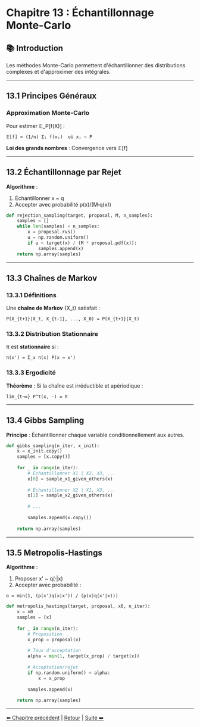 # Chapitre 13 : Échantillonnage Monte-Carlo

## 📚 Introduction

Les méthodes Monte-Carlo permettent d'échantillonner des distributions complexes et d'approximer des intégrales.

---

## 13.1 Principes Généraux

### Approximation Monte-Carlo

Pour estimer 𝔼_P[f(X)] :
```
𝔼[f] ≈ (1/n) Σᵢ f(xᵢ)  où xᵢ ~ P
```

**Loi des grands nombres** : Convergence vers 𝔼[f]

---

## 13.2 Échantillonnage par Rejet

**Algorithme** :
1. Échantillonner x ~ q
2. Accepter avec probabilité p(x)/(M·q(x))

```python
def rejection_sampling(target, proposal, M, n_samples):
    samples = []
    while len(samples) < n_samples:
        x = proposal.rvs()
        u = np.random.uniform()
        if u < target(x) / (M * proposal.pdf(x)):
            samples.append(x)
    return np.array(samples)
```

---

## 13.3 Chaînes de Markov

### 13.3.1 Définitions

Une **chaîne de Markov** {X_t} satisfait :
```
P(X_{t+1}|X_t, X_{t-1}, ..., X_0) = P(X_{t+1}|X_t)
```

### 13.3.2 Distribution Stationnaire

π est **stationnaire** si :
```
π(x') = Σ_x π(x) P(x → x')
```

### 13.3.3 Ergodicité

**Théorème** : Si la chaîne est irréductible et apériodique :
```
lim_{t→∞} P^t(x, ·) = π
```

---

## 13.4 Gibbs Sampling

**Principe** : Échantillonner chaque variable conditionnellement aux autres.

```python
def gibbs_sampling(n_iter, x_init):
    x = x_init.copy()
    samples = [x.copy()]
    
    for _ in range(n_iter):
        # Échantillonner X1 | X2, X3, ...
        x[0] = sample_x1_given_others(x)
        
        # Échantillonner X2 | X1, X3, ...
        x[1] = sample_x2_given_others(x)
        
        # ...
        
        samples.append(x.copy())
    
    return np.array(samples)
```

---

## 13.5 Metropolis-Hastings

**Algorithme** :
1. Proposer x' ~ q(·|x)
2. Accepter avec probabilité :
```
α = min(1, (p(x')q(x|x')) / (p(x)q(x'|x)))
```

```python
def metropolis_hastings(target, proposal, x0, n_iter):
    x = x0
    samples = [x]
    
    for _ in range(n_iter):
        # Proposition
        x_prop = proposal(x)
        
        # Taux d'acceptation
        alpha = min(1, target(x_prop) / target(x))
        
        # Acceptation/rejet
        if np.random.uniform() < alpha:
            x = x_prop
        
        samples.append(x)
    
    return np.array(samples)
```

---

[⬅️ Chapitre précédent](./chapitre-12-comparaison-distributions.md) | [Retour](../README.md) | [Suite ➡️](./chapitre-14-champs-markov.md)

